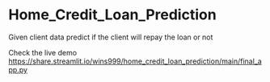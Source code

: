 # Home_Credit_Loan_Prediction
 Given client data predict  if the client will repay the loan or not
 
 Check the live demo https://share.streamlit.io/wins999/home_credit_loan_prediction/main/final_app.py
 
